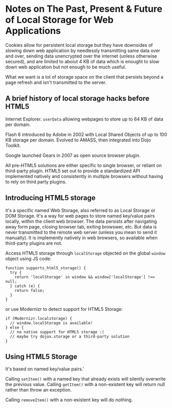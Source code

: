 
# Notes on The Past, Present & Future of Local Storage for Web Applications

Cookies allow for persistent local storage but they have downsides of slowing down web application by needlessly transmitting same data over and over, sending data unencrypted over the internet (unless otherwise secured), and are limited to aboiut 4 KB of data which is enought to slow down web application but not enough to be much useful.

What we want is a lot of storage space on the client that persists beyond a page refresh and isn't transmitted to the server.

## A brief history of local storage hacks before HTML5

Internet Explorer. `userData` allowing webpages to store up to 64 KB of data per domain.

Flash 6 introduced by Adobe in 2002 with Local Shared Objects of up to 100 KB storage per domain. Evolved to AMASS, then integrated into Dojo Toolkit.

Google launched Gears in 2007 as open source browser plugin.

All pre-HTML5 solutions are either specific to single browser, or reliant on third-party plugin. HTML5 set out to provide a standardized API implemented natively and consistently in multiple browsers without having to rely on third party plugins.

## Introducing HTML5 storage

it's a specific named Web Storage, also referred to as Local Storage or DOM Storage. It's a way for web pages to store named key/value pairs locally, within the client web browser. The data persists after navigating away form page, closing browser tab, exiting browswer, etc. But data is never transmitted to the remote web server (unless you mean to send it manually). It is implemently natively in web browsers, so available when third-party plugins are not.

Access HTML5 storage through `localStorage` objected on the global `window` object using JS code:
```
function supports_html5_storage() {
  try {
    return 'localStorage' in window && window['localStorage'] !== null;
  } catch (e) {
    return false;
  }
}
```
or use Modernizr to detect support for HTML5 Storage:
```
if (Modernizr.localstorage) {
  // window.localStorage is available!
} else {
  // no native support for HTML5 storage :(
  // maybe try dojox.storage or a third-party solution
}
```

## Using HTML5 Storage

It's based on named key/value pairs.'

Calling `setItem()` with a named key that already exists will silently overwrite the previous value. Calling `getItem()` with a non-existent key will return null rather than throw an exception.

Calling `removeItem()` with a non-existent key will do nothing.